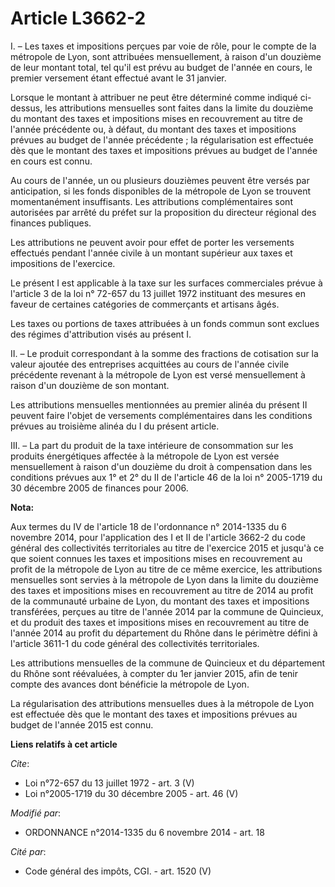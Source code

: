 # Article L3662-2

I. – Les taxes et impositions perçues par voie de rôle, pour le compte de la métropole de Lyon, sont attribuées
mensuellement, à raison d'un douzième de leur montant total, tel qu'il est prévu au budget de l'année en cours, le premier
versement étant effectué avant le 31 janvier. 

Lorsque le montant à attribuer ne peut être déterminé comme indiqué ci-dessus, les attributions mensuelles sont faites dans
la limite du douzième du montant des taxes et impositions mises en recouvrement au titre de l'année précédente ou, à défaut,
du montant des taxes et impositions prévues au budget de l'année précédente ; la régularisation est effectuée dès que le
montant des taxes et impositions prévues au budget de l'année en cours est connu. 

Au cours de l'année, un ou plusieurs douzièmes peuvent être versés par anticipation, si les fonds disponibles de la métropole
de Lyon se trouvent momentanément insuffisants. Les attributions complémentaires sont autorisées par arrêté du préfet sur la
proposition du directeur régional des finances publiques. 

Les attributions ne peuvent avoir pour effet de porter les versements effectués pendant l'année civile à un montant supérieur
aux taxes et impositions de l'exercice. 

Le présent I est applicable à la taxe sur les surfaces commerciales prévue à l'article 3 de la loi n° 72-657 du 13 juillet
1972 instituant des mesures en faveur de certaines catégories de commerçants et artisans âgés. 

Les taxes ou portions de taxes attribuées à un fonds commun sont exclues des régimes d'attribution visés au présent I. 

II. – Le produit correspondant à la somme des fractions de cotisation sur la valeur ajoutée des entreprises acquittées au
cours de l'année civile précédente revenant à la métropole de Lyon est versé mensuellement à raison d'un douzième de son
montant. 

Les attributions mensuelles mentionnées au premier alinéa du présent II peuvent faire l'objet de versements complémentaires
dans les conditions prévues au troisième alinéa du I du présent article. 

III. – La part du produit de la taxe intérieure de consommation sur les produits énergétiques affectée à la métropole de Lyon
est versée mensuellement à raison d'un douzième du droit à compensation dans les conditions prévues aux 1° et 2° du II de
l'article 46 de la loi n° 2005-1719 du 30 décembre 2005 de finances pour 2006.

**Nota:**

Aux termes du IV de l'article 18 de l'ordonnance n° 2014-1335 du 6 novembre 2014, pour l'application des I et II de l'article
3662-2 du code général des collectivités territoriales au titre de l'exercice 2015 et jusqu'à ce que soient connues les taxes
et impositions mises en recouvrement au profit de la métropole de Lyon au titre de ce même exercice, les attributions
mensuelles sont servies à la métropole de Lyon dans la limite du douzième des taxes et impositions mises en recouvrement au
titre de 2014 au profit de la communauté urbaine de Lyon, du montant des taxes et impositions transférées, perçues au titre
de l'année 2014 par la commune de Quincieux, et du produit des taxes et impositions mises en recouvrement au titre de l'année
2014 au profit du département du Rhône dans le périmètre défini à l'article 3611-1 du code général des collectivités
territoriales.

Les attributions mensuelles de la commune de Quincieux et du département du Rhône sont réévaluées, à compter du 1er janvier
2015, afin de tenir compte des avances dont bénéficie la métropole de Lyon.

La régularisation des attributions mensuelles dues à la métropole de Lyon est effectuée dès que le montant des taxes et
impositions prévues au budget de l'année 2015 est connu.

**Liens relatifs à cet article**

_Cite_:

  - Loi n°72-657 du 13 juillet 1972 - art. 3 (V)
  - Loi n°2005-1719 du 30 décembre 2005 - art. 46 (V)

_Modifié par_:

  - ORDONNANCE n°2014-1335 du 6 novembre 2014 - art. 18

_Cité par_:

  - Code général des impôts, CGI. - art. 1520 (V)
